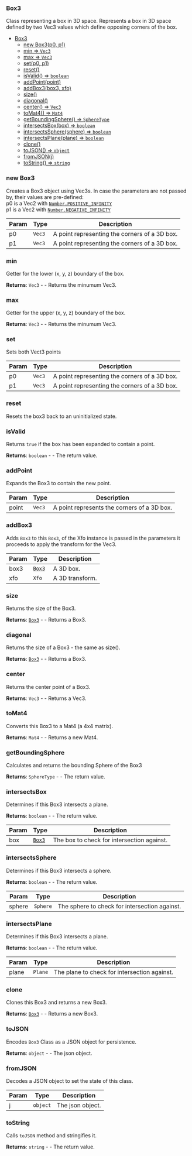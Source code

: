 <a name="Box3"></a>

### Box3
Class representing a box in 3D space.
Represents a box in 3D space defined by two Vec3 values which define opposing corners of the box.



* [Box3](#Box3)
    * [new Box3(p0, p1)](#new-Box3)
    * [min ⇒ <code>Vec3</code>](#min)
    * [max ⇒ <code>Vec3</code>](#max)
    * [set(p0, p1)](#set)
    * [reset()](#reset)
    * [isValid() ⇒ <code>boolean</code>](#isValid)
    * [addPoint(point)](#addPoint)
    * [addBox3(box3, xfo)](#addBox3)
    * [size()](#size)
    * [diagonal()](#diagonal)
    * [center() ⇒ <code>Vec3</code>](#center)
    * [toMat4() ⇒ <code>Mat4</code>](#toMat4)
    * [getBoundingSphere() ⇒ <code>SphereType</code>](#getBoundingSphere)
    * [intersectsBox(box) ⇒ <code>boolean</code>](#intersectsBox)
    * [intersectsSphere(sphere) ⇒ <code>boolean</code>](#intersectsSphere)
    * [intersectsPlane(plane) ⇒ <code>boolean</code>](#intersectsPlane)
    * [clone()](#clone)
    * [toJSON() ⇒ <code>object</code>](#toJSON)
    * [fromJSON(j)](#fromJSON)
    * [toString() ⇒ <code>string</code>](#toString)

<a name="new_Box3_new"></a>

### new Box3
Creates a Box3 object using Vec3s.
In case the parameters are not passed by, their values are pre-defined:
<br>
p0 is a Vec2 with [`Number.POSITIVE_INFINITY`](https://developer.mozilla.org/en-US/docs/Web/JavaScript/Reference/Global_Objects/Number/POSITIVE_INFINITY)
<br>
p1 is a Vec2 with [`Number.NEGATIVE_INFINITY`](https://developer.mozilla.org/en-US/docs/Web/JavaScript/Reference/Global_Objects/Number/NEGATIVE_INFINITY)


| Param | Type | Description |
| --- | --- | --- |
| p0 | <code>Vec3</code> | A point representing the corners of a 3D box. |
| p1 | <code>Vec3</code> | A point representing the corners of a 3D box. |

<a name="Box3+min"></a>

### min 
Getter for the lower (x, y, z) boundary of the box.


**Returns**: <code>Vec3</code> - - Returns the minumum Vec3.  
<a name="Box3+max"></a>

### max 
Getter for the upper (x, y, z) boundary of the box.


**Returns**: <code>Vec3</code> - - Returns the minumum Vec3.  
<a name="Box3+set"></a>

### set
Sets both Vect3 points



| Param | Type | Description |
| --- | --- | --- |
| p0 | <code>Vec3</code> | A point representing the corners of a 3D box. |
| p1 | <code>Vec3</code> | A point representing the corners of a 3D box. |

<a name="Box3+reset"></a>

### reset
Resets the box3 back to an uninitialized state.


<a name="Box3+isValid"></a>

### isValid
Returns `true` if the box has been expanded to contain a point.


**Returns**: <code>boolean</code> - - The return value.  
<a name="Box3+addPoint"></a>

### addPoint
Expands the Box3 to contain the new point.



| Param | Type | Description |
| --- | --- | --- |
| point | <code>Vec3</code> | A point represents the corners of a 3D box. |

<a name="Box3+addBox3"></a>

### addBox3
Adds `Box3` to this `Box3`, of the Xfo instance is passed in the parameters
it proceeds to apply the transform for the Vec3.



| Param | Type | Description |
| --- | --- | --- |
| box3 | [<code>Box3</code>](#Box3) | A 3D box. |
| xfo | <code>Xfo</code> | A 3D transform. |

<a name="Box3+size"></a>

### size
Returns the size of the Box3.


**Returns**: [<code>Box3</code>](#Box3) - - Returns a Box3.  
<a name="Box3+diagonal"></a>

### diagonal
Returns the size of a Box3 - the same as size().


**Returns**: [<code>Box3</code>](#Box3) - - Returns a Box3.  
<a name="Box3+center"></a>

### center
Returns the center point of a Box3.


**Returns**: <code>Vec3</code> - - Returns a Vec3.  
<a name="Box3+toMat4"></a>

### toMat4
Converts this Box3 to a Mat4 (a 4x4 matrix).


**Returns**: <code>Mat4</code> - - Returns a new Mat4.  
<a name="Box3+getBoundingSphere"></a>

### getBoundingSphere
Calculates and returns the bounding Sphere of the Box3


**Returns**: <code>SphereType</code> - - The return value.  
<a name="Box3+intersectsBox"></a>

### intersectsBox
Determines if this Box3 intersects a plane.


**Returns**: <code>boolean</code> - - The return value.  

| Param | Type | Description |
| --- | --- | --- |
| box | [<code>Box3</code>](#Box3) | The box to check for intersection against. |

<a name="Box3+intersectsSphere"></a>

### intersectsSphere
Determines if this Box3 intersects a sphere.


**Returns**: <code>boolean</code> - - The return value.  

| Param | Type | Description |
| --- | --- | --- |
| sphere | <code>Sphere</code> | The sphere to check for intersection against. |

<a name="Box3+intersectsPlane"></a>

### intersectsPlane
Determines if this Box3 intersects a plane.


**Returns**: <code>boolean</code> - - The return value.  

| Param | Type | Description |
| --- | --- | --- |
| plane | <code>Plane</code> | The plane to check for intersection against. |

<a name="Box3+clone"></a>

### clone
Clones this Box3 and returns a new Box3.


**Returns**: [<code>Box3</code>](#Box3) - - Returns a new Box3.  
<a name="Box3+toJSON"></a>

### toJSON
Encodes `Box3` Class as a JSON object for persistence.


**Returns**: <code>object</code> - - The json object.  
<a name="Box3+fromJSON"></a>

### fromJSON
Decodes a JSON object to set the state of this class.



| Param | Type | Description |
| --- | --- | --- |
| j | <code>object</code> | The json object. |

<a name="Box3+toString"></a>

### toString
Calls `toJSON` method and stringifies it.


**Returns**: <code>string</code> - - The return value.  
